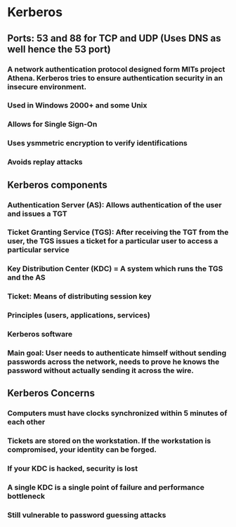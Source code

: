 # Kerberos

## Ports: 53 and 88 for TCP and UDP (Uses DNS as well hence the 53 port)

### A network authentication protocol designed form MITs project Athena. Kerberos tries to ensure authentication security in an insecure environment.

### Used in Windows 2000+ and some Unix

### Allows for Single Sign-On

### Uses ysmmetric encryption to verify identifications

### Avoids replay attacks

## Kerberos components

### Authentication Server (AS): Allows authentication of the user and issues a TGT

### Ticket Granting Service (TGS): After receiving the TGT from the user, the TGS issues a ticket for a particular user to access a particular service

### Key Distribution Center (KDC) = A system which runs the TGS and the AS

### Ticket: Means of distributing session key

### Principles (users, applications, services)

### Kerberos software

### Main goal: User needs to authenticate himself without sending passwords across the network, needs to prove he knows the password without actually sending it across the wire.

## Kerberos Concerns

### Computers must have clocks synchronized within 5 minutes of each other

### Tickets are stored on the workstation. If the workstation is compromised, your identity can be forged.

### If your KDC is hacked, security is lost

### A single KDC is a single point of failure and performance bottleneck

### Still vulnerable to password guessing attacks

